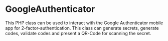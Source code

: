 # GoogleAuthenticator
This PHP class can be used to interact with the Google Authenticator mobile app for 2-factor-authentication. This class can generate secrets, generate codes, validate codes and present a QR-Code for scanning the secret. 
